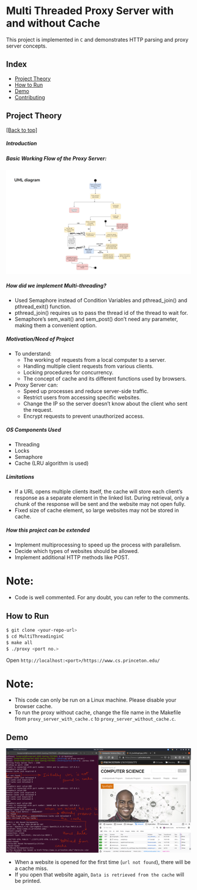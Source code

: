 <h1>Multi Threaded Proxy Server with and without Cache</h1>

This project is implemented in `C` and demonstrates HTTP parsing and proxy server concepts.

## Index

- [Project Theory](#project-theory)
- [How to Run](#how-to-run)
- [Demo](#demo)
- [Contributing](#contributing)

## Project Theory

[[Back to top]](#index)

##### Introduction

##### Basic Working Flow of the Proxy Server:
![](pics/UML.JPG)

##### How did we implement Multi-threading?
- Used Semaphore instead of Condition Variables and pthread_join() and pthread_exit() function.
- pthread_join() requires us to pass the thread id of the thread to wait for.
- Semaphore’s sem_wait() and sem_post() don’t need any parameter, making them a convenient option.

##### Motivation/Need of Project
- To understand:
  - The working of requests from a local computer to a server.
  - Handling multiple client requests from various clients.
  - Locking procedures for concurrency.
  - The concept of cache and its different functions used by browsers.
- Proxy Server can:
  - Speed up processes and reduce server-side traffic.
  - Restrict users from accessing specific websites.
  - Change the IP so the server doesn’t know about the client who sent the request.
  - Encrypt requests to prevent unauthorized access.

##### OS Components Used
- Threading
- Locks
- Semaphore
- Cache (LRU algorithm is used)

##### Limitations
- If a URL opens multiple clients itself, the cache will store each client’s response as a separate element in the linked list. During retrieval, only a chunk of the response will be sent and the website may not open fully.
- Fixed size of cache element, so large websites may not be stored in cache.

##### How this project can be extended
- Implement multiprocessing to speed up the process with parallelism.
- Decide which types of websites should be allowed.
- Implement additional HTTP methods like POST.

# Note:
- Code is well commented. For any doubt, you can refer to the comments.

## How to Run

```bash
$ git clone <your-repo-url>
$ cd MultiThreadinginC
$ make all
$ ./proxy <port no.>
```
Open `http://localhost:<port>/https://www.cs.princeton.edu/`

# Note:
- This code can only be run on a Linux machine. Please disable your browser cache.
- To run the proxy without cache, change the file name in the Makefile from `proxy_server_with_cache.c` to `proxy_server_without_cache.c`.

## Demo
![](pics/cache.png)
- When a website is opened for the first time (`url not found`), there will be a cache miss.
- If you open that website again, `Data is retrieved from the cache` will be printed.

